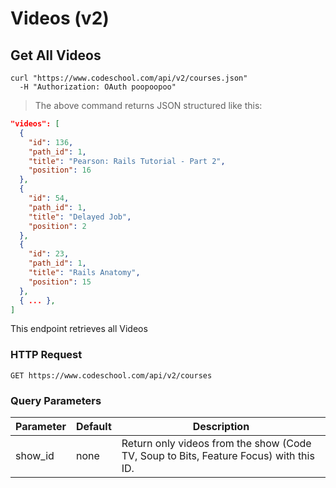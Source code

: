 # Videos (v2)

## Get All Videos

```shell
curl "https://www.codeschool.com/api/v2/courses.json"
  -H "Authorization: OAuth poopoopoo"
```

> The above command returns JSON structured like this:

```json
"videos": [
  {
    "id": 136,
    "path_id": 1,
    "title": "Pearson: Rails Tutorial - Part 2",
    "position": 16
  },
  {
    "id": 54,
    "path_id": 1,
    "title": "Delayed Job",
    "position": 2
  },
  {
    "id": 23,
    "path_id": 1,
    "title": "Rails Anatomy",
    "position": 15
  },
  { ... },
]
```

This endpoint retrieves all Videos

### HTTP Request

`GET https://www.codeschool.com/api/v2/courses`

### Query Parameters

Parameter | Default | Description
--------- | ------- | -----------
show_id   | none    | Return only videos from the show (Code TV, Soup to Bits, Feature Focus) with this ID.
